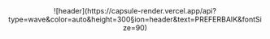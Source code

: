 <div align=center>![header](https://capsule-render.vercel.app/api?type=wave&color=auto&height=300&section=header&text=PREFERBAIK&fontSize=90)</div>

